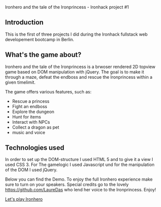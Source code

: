 Ironhero and the tale of the Ironprincess - Ironhack project #1

<h2>Introduction</h2>

This is the first of three projects I did during the Ironhack fullstack web developement bootcamp in Berlin.

<h2>What's the game about?</h2>

Ironhero and the tale of the Ironprincess is a brwoser rendered 2D topview game based on DOM manipulation with jQuery. The goal is to make it through a maze, defeat the endboss and rescue the Ironprincess within a given timelimit. 

The game offers various features, such as:

- Rescue a princess
- Fight an endboss
- Explore the dungeon
- Hunt for items
- Interact with NPCs
- Collect a dragon as pet
- music and voice

<h2>Technologies used</h2>

In order to set up the DOM-structure I used HTML 5 and to give it a view I used CSS 3. For The gamelogic I used Javascript und for the manipulation of the DOM I used jQuery.

Below you can find the Demo. To enjoy the full Ironhero experience make sure to turn on your speakers. Special credits go to the lovely <a>https://github.com/LaureDas</a> who lend her voice to the Ironprincess. Enjoy!

 <a href="https://jenserhardt.github.io/Ironhack-project-one-Ironhero/">Let's play Ironhero</a>
